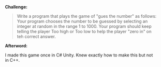 **Challenge:**

>Write a program that plays the game of "gues the number" as follows: Your program chooses the number to be guessed by selecting an integer at random in the range 1 to 1000. Your program should keep telling the player Too high or Too low to help the player "zero in" on teh correct answer.

**Afterword:**

I made this game once in C# Unity. Knew exactly how to make this but not in C++.
